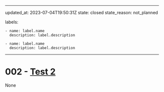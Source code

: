 
---
updated_at: 2023-07-04T19:50:31Z
state: closed
state_reason: not_planned

labels:

    - name: label.name
      description: label.description

    - name: label.name
      description: label.description

---

<!-- adr/test_2.md is auto-generated from ADR.md.template -->

# **002** - [Test 2](https://github.com/Shinigami072/AUTO-ADR-TEST/issues/2)

None
